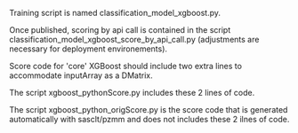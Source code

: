 Training script is named classification_model_xgboost.py.

Once published, scoring by api call is contained in the script classification_model_xgboost_score_by_api_call.py (adjustments are necessary for deployment environements).

Score code for 'core' XGBoost should include two extra lines to accommodate inputArray as a DMatrix.

The script xgboost_pythonScore.py includes these 2 lines of code.

The script xgboost_python_origScore.py is the score code that is generated automatically with sasclt/pzmm and does not includes these 2 ilnes of code.

